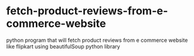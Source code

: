 # fetch-product-reviews-from-e-commerce-website
python program that will fetch product reviews from e commerce website like flipkart using beautifulSoup python library
